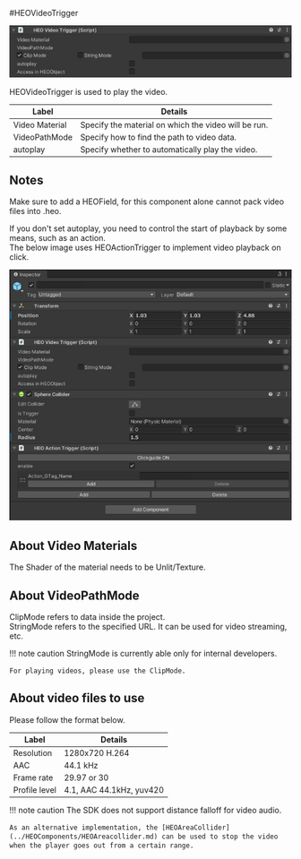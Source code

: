 #HEOVideoTrigger

![HEOVideoTrigger](img/HEOVideoTrigger.jpg)

HEOVideoTrigger is used to play the video.

| Label | Details |
| ---- | ---- |
| Video Material | Specify the material on which the video will be run. |
| VideoPathMode | Specify how to find the path to video data. |
| autoplay | Specify whether to automatically play the video. |

## Notes
Make sure to add a HEOField, for this component alone cannot pack video files into .heo. </br>

If you don't set autoplay, you need to control the start of playback by some means, such as an action. </br>
The below image uses HEOActionTrigger to implement video playback on click.

![HEOVideoTrigger](img/HEOVideoTriggerAdd.jpg)


## About Video Materials
The Shader of the material needs to be Unlit/Texture.

## About VideoPathMode</br>
ClipMode refers to data inside the project. </br>
StringMode refers to the specified URL. It can be used for video streaming, etc.

!!! note caution
    StringMode is currently able only for internal developers. 

    For playing videos, please use the ClipMode.

## About video files to use
Please follow the format below.

| Label | Details |
| ---- | ---- |
| Resolution | 1280x720 H.264 |
| AAC | 44.1 kHz |
| Frame rate | 29.97 or 30 |
| Profile level | 4.1, AAC 44.1kHz, yuv420 |

!!! note caution
    The SDK does not support distance falloff for video audio.
    
    As an alternative implementation, the [HEOAreaCollider](../HEOComponents/HEOAreacollider.md) can be used to stop the video when the player goes out from a certain range.